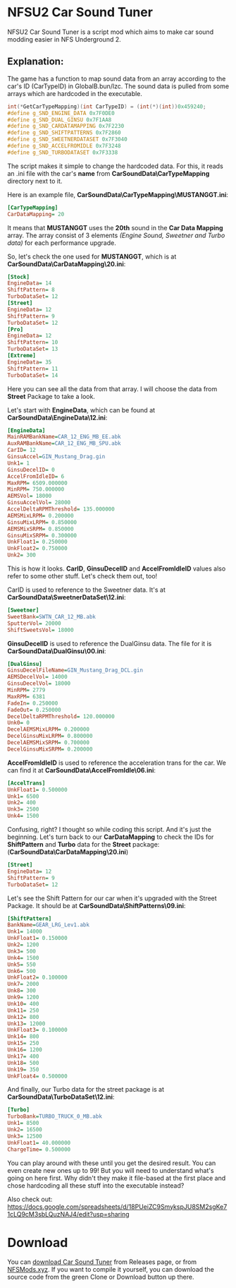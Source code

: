 # NFSU2 Car Sound Tuner
NFSU2 Car Sound Tuner is a script mod which aims to make car sound modding easier in NFS Underground 2.

## Explanation:
The game has a function to map sound data from an array according to the car's ID (CarTypeID) in GlobalB.bun/lzc. The sound data is pulled from some arrays which are hardcoded in the executable.

```cpp
int(*GetCarTypeMapping)(int CarTypeID) = (int(*)(int))0x459240;
#define g_SND_ENGINE_DATA 0x7F0DE0
#define g_SND_DUAL_GINSU 0x7F1AA8
#define g_SND_CARDATAMAPPING 0x7F2230
#define g_SND_SHIFTPATTERNS 0x7F2860
#define g_SND_SWEETNERDATASET 0x7F3040
#define g_SND_ACCELFROMIDLE 0x7F3248
#define g_SND_TURBODATASET 0x7F3338
```

The script makes it simple to change the hardcoded data. For this, it reads an .ini file with the car's **name** from **CarSoundData\CarTypeMapping** directory next to it.

Here is an example file, **CarSoundData\CarTypeMapping\MUSTANGGT.ini**:

```ini
[CarTypeMapping]
CarDataMapping= 20
```

It means that **MUSTANGGT** uses the **20th** sound in the **Car Data Mapping** array. The array consist of 3 elements *(Engine Sound, Sweetner and Turbo data)* for each performance upgrade.

So, let's check the one used for **MUSTANGGT**, which is at **CarSoundData\CarDataMapping\20.ini**:
```ini
[Stock]
EngineData= 14
ShiftPattern= 8
TurboDataSet= 12
[Street]
EngineData= 12
ShiftPattern= 9
TurboDataSet= 12
[Pro]
EngineData= 12
ShiftPattern= 10
TurboDataSet= 13
[Extreme]
EngineData= 35
ShiftPattern= 11
TurboDataSet= 14
```
Here you can see all the data from that array. I will choose the data from **Street** Package to take a look.

Let's start with **EngineData**, which can be found at **CarSoundData\EngineData\12.ini**:
```ini
[EngineData]
MainRAMBankName=CAR_12_ENG_MB_EE.abk
AuxRAMBankName=CAR_12_ENG_MB_SPU.abk
CarID= 12
GinsuAccel=GIN_Mustang_Drag.gin
Unk1= 1
GinsuDecelID= 0
AccelFromIdleID= 6
MaxRPM= 6509.000000
MinRPM= 750.000000
AEMSVol= 18000
GinsuAccelVol= 28000
AccelDeltaRPMThreshold= 135.000000
AEMSMixLRPM= 0.200000
GinsuMixLRPM= 0.850000
AEMSMixSRPM= 0.850000
GinsuMixSRPM= 0.300000
UnkFloat1= 0.250000
UnkFloat2= 0.750000
Unk2= 300
```
This is how it looks. **CarID**, **GinsuDecelID** and **AccelFromIdleID** values also refer to some other stuff. Let's check them out, too!

CarID is used to reference to the Sweetner data. It's at **CarSoundData\SweetnerDataSet\12.ini**:
```ini
[Sweetner]
SweetBank=SWTN_CAR_12_MB.abk
SputterVol= 20000
ShiftSweetsVol= 18000
```
 **GinsuDecelID** is used to reference the DualGinsu data. 
 The file for it is **CarSoundData\DualGinsu\00.ini**:
```ini
[DualGinsu]
GinsuDecelFileName=GIN_Mustang_Drag_DCL.gin
AEMSDecelVol= 14000
GinsuDecelVol= 18000
MinRPM= 2779
MaxRPM= 6381
FadeIn= 0.250000
FadeOut= 0.250000
DecelDeltaRPMThreshold= 120.000000
Unk0= 0
DecelAEMSMixLRPM= 0.200000
DecelGinsuMixLRPM= 0.800000
DecelAEMSMixSRPM= 0.700000
DecelGinsuMixSRPM= 0.200000
```
**AccelFromIdleID** is used to reference the acceleration trans for the car. We can find it at **CarSoundData\AccelFromIdle\06.ini**:
```ini
[AccelTrans]
UnkFloat1= 0.500000
Unk1= 6500
Unk2= 400
Unk3= 2500
Unk4= 1500
```
Confusing, right? I thought so while coding this script. And it's just the beginning. Let's turn back to our **CarDataMapping** to check the IDs for **ShiftPattern** and **Turbo** data for the **Street** package: (**CarSoundData\CarDataMapping\20.ini**)
```ini
[Street]
EngineData= 12
ShiftPattern= 9
TurboDataSet= 12
```
Let's see the Shift Pattern for our car when it's upgraded with the Street Package. It should be at **CarSoundData\ShiftPatterns\09.ini**:
```ini
[ShiftPattern]
BankName=GEAR_LRG_Lev1.abk
Unk1= 14000
UnkFloat1= 0.150000
Unk2= 1200
Unk3= 500
Unk4= 1500
Unk5= 550
Unk6= 500
UnkFloat2= 0.100000
Unk7= 2000
Unk8= 300
Unk9= 1200
Unk10= 400
Unk11= 250
Unk12= 800
Unk13= 12000
UnkFloat3= 0.100000
Unk14= 800
Unk15= 250
Unk16= 1200
Unk17= 400
Unk18= 500
Unk19= 350
UnkFloat4= 0.500000
```
And finally, our Turbo data for the street package is at **CarSoundData\TurboDataSet\12.ini**:
```ini
[Turbo]
TurboBank=TURBO_TRUCK_0_MB.abk
Unk1= 8500
Unk2= 16500
Unk3= 12500
UnkFloat1= 40.000000
ChargeTime= 0.500000
```

You can play around with these until you get the desired result. You can even create new ones up to 99! But you will need to understand what's going on here first. Why didn't they make it file-based at the first place and chose hardcoding all these stuff into the executable instead?

Also check out: https://docs.google.com/spreadsheets/d/18PUeiZC9SmykspJU8SM2sgKe71cLQ9cM3sbLQuzNAJ4/edit?usp=sharing

# Download
You can [download Car Sound Tuner](https://github.com/nlgzzrgn/NFSU2CarSoundTuner/releases) from Releases page, or from [NFSMods.xyz](https://www.nfsmods.xyz).
If you want to compile it yourself, you can download the source code from the green Clone or Download button up there.
